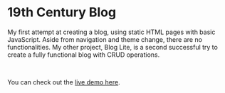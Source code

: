 # 19th Century Blog

My first attempt at creating a blog, using static HTML pages with basic JavaScript. Aside from navigation and theme change, there are no functionalities. My other project, Blog Lite, is a second successful try to create a fully functional blog with CRUD operations.

<br>

You can check out the [live demo here](https://davidmaksic.github.io/19th-Century-Blog/).

